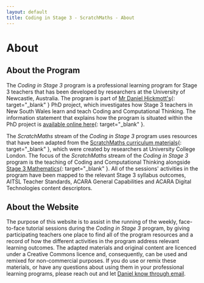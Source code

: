 ```yaml
---
layout: default
title: Coding in Stage 3 - ScratchMaths - About
---
```


# About

## About the Program

The *Coding in Stage 3* program is a professional learning program for Stage 3 teachers that has been developed by researchers at the University of Newcastle, Australia. The program is part of [Mr Daniel Hickmott's](https://www.newcastle.edu.au/profile/daniel-hickmott-uon){: target="_blank" } PhD project, which investigates how Stage 3 teachers in New South Wales learn and teach Coding and Computational Thinking. The information statement that explains how the program is situated within the PhD project is [available online here](https://cs4s.github.io/docs/coding_for_primary_pl_stage1_information_statement.pdf){: target="_blank" }.

The *ScratchMaths* stream of the *Coding in Stage 3* program uses resources that have been adapted from the [ScratchMaths curriculum materials](http://www.ucl.ac.uk/ioe/research/projects/scratchmaths/curriculum-materials){: target="_blank" }, which were created by researchers at University College London. The focus of the *ScratchMaths* stream of the *Coding in Stage 3* program is the teaching of Coding and Computational Thinking alongside [Stage 3 Mathematics](https://syllabus.nesa.nsw.edu.au/mathematics/mathematics-k10/){: target="_blank" }.  All of the sessions' activities in the program have been mapped to the relevant Stage 3 syllabus outcomes, AITSL Teacher Standards, ACARA General Capabilities and ACARA Digital Technologies content descriptors.

## About the Website

The purpose of this website is to assist in the running of the weekly, face-to-face tutorial sessions during the *Coding in Stage 3* program, by giving participating teachers one place to find all of the program resources and a record of how the different activities in the program address relevant learning outcomes. The adapted materials and original content are licenced under a Creative Commons licence and, consequently, can be used and remixed for non-commercial purposes. If you do use or remix these materials, or have any questions about using them in your professional learning programs, please reach out and let [Daniel know through email](mailto:daniel.hickmott@uon.edu.au?subject=Coding%20in%20Stage%203%20Materials).